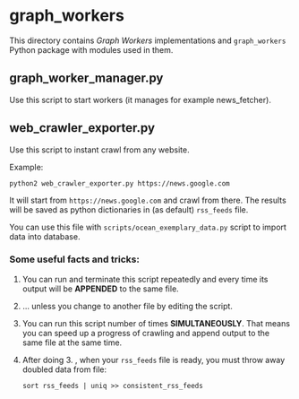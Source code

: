 graph_workers
=============

This directory contains *Graph Workers* implementations
and `graph_workers` Python package with modules used in them.

graph_worker_manager.py
-----------------------

Use this script to start workers (it manages for example news_fetcher).

web_crawler_exporter.py
-----------------------

Use this script to instant crawl from any website.

Example:

    python2 web_crawler_exporter.py https://news.google.com

It will start from `https://news.google.com` and crawl from there. The results
will be saved as python dictionaries in (as default) `rss_feeds` file.

You can use this file with `scripts/ocean_exemplary_data.py` script to import
data into database.

### Some useful facts and tricks:

1. You can run and terminate this script repeatedly and every time its output
will be **APPENDED** to the same file.

2. ... unless you change to another file by editing the script.

3. You can run this script number of times **SIMULTANEOUSLY**. That means you
can speed up a progress of crawling and append output to the same file at the
same time.

4. After doing 3. , when your `rss_feeds` file is ready, you must throw away
doubled data from file:

    `sort rss_feeds | uniq >> consistent_rss_feeds`

